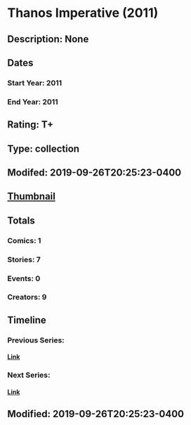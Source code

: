 # Thanos Imperative (2011)
## Description: None
## Dates
### Start Year: 2011
### End Year: 2011
## Rating: T+
## Type: collection
## Modifed: 2019-09-26T20:25:23-0400
## [Thumbnail](http://i.annihil.us/u/prod/marvel/i/mg/b/40/image_not_available.jpg)
## Totals
### Comics: 1
### Stories: 7
### Events: 0
### Creators: 9
## Timeline
### Previous Series: 
#### [Link]()
### Next Series: 
#### [Link]()
## Modified: 2019-09-26T20:25:23-0400